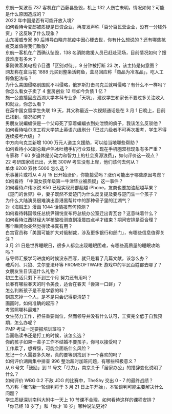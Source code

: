 东航一架波音 737 客机在广西藤县坠毁，机上 132 人伤亡未明，情况如何？可能是什么原因造成的？  
2022 年中国是否有可能开放入境?  
如何看待今麦郎被质疑是日资企业，再度发声称「百分百民营企业，没有一分钱外资」？这反映了什么现象？  
山东援威专家 80 后博导白晓卉抗疫中因心梗去世，你有什么想说的？还有哪些抗疫英雄值得我们致敬?  
东航一客机在广西确认坠毁，138 名消防救援人员已赶赴现场，目前情况如何？搜救难度有多大？  
秦刚做客美电视节目遭「区别对待」，9 分钟被打断 23 次，该主持是何意图？  
网友称在盒马花 1888 元买到整条活鳄鱼，盒马回应称「商品为冷冻品」，吃人工鳄鱼犯法吗？  
为什么美国侵略别国就不叫侵略，俄罗斯打击乌克兰就叫侵略？有什么不一样吗？  
你怎么看女子卖了 4 套房创业 12 年如今负债 1 亿？  
施一公直播回应西湖大学本科专业多「天坑」，建议学生和家长不要过多关注收入和就业，你怎么看？  
在英中国女留学生失联 19 天，其父称最近一次视频通话是在 3 月 1 日晚上，目前已找到，情况如何？  
男朋友说蝙蝠侠是一个父母死了穿着蝙蝠衣到处泄愤的疯子，我该怎么反驳他？  
如何看待哈尔滨工程大学禁止英语六级刷分「已过六级者不可再次报考，学生不得连续报考六级」？  
中方向乌克兰新增 1000 万元人道主义援助，可以给当地哪些帮助？  
如何看待小米副总裁卢伟冰吐槽手机行业双标，现在手机圈双标现象有多严重？  
专家称「 60 岁退休是劳动力和智力上的社会资源浪费」，如何评价这一观点？  
22 考研国家线已出，大概 300W 考生没有上岸，他们该何去何从？  
单休 6200 双休 5000 怎么选？  
乐事薯片或将从 4 月 15 日开始涨价，你能接受吗？涨价可能出于哪些原因考虑？  
如何看待 「中国女孩年级第一牛津毕业被质疑」这一事件？  
如何看待卢伟冰说 K50 已经实现局部超越 iPhone，友商也要加油超越苹果？  
《楚门的世界》中，妻子既然不爱楚门为什么反复提及要与楚门生一个孩子？  
为什么大陆演员很难演出香港黑帮片中的那种骨子里的江湖气？  
对《海贼王》漫画 1044 话情报有何预测？  
如何看待韩国候任总统尹锡悦宣布将总统办公室迁出青瓦台？这意味着什么？  
如何看待江西财经大学核酸检测直到凌晨四点半才结束？期间安排是否合理？  
哪个瞬间你突然觉得读书真有用？  
白宫官员称「美国可能扩大对俄制裁，涉及更多银行和部门」，有哪些信息值得关注？  
3 月 21 日是世界睡眠日，很多人都会出现睡眠困难，有哪些高质量的睡眠攻略吗？  
与导师汇报学习进度的时候没东西写，就只是看了几篇文献，该怎么办？  
魂系列、只狼、艾尔登法环等 FROMSOFTWARE 游戏中的平民百姓都去哪了？  
女朋友生日该送什么礼物？  
初三生活只剩下不到三个月 努力还有用吗？  
长春有哪些春天的时令美食，适合在春天「尝第一口鲜」？  
怎么判断孩子是不是学霸的料？  
刻意忘掉一个人，是不是只会记得更清楚？  
画画时，如何准确的起形？  
考驾照哪科最难?  
女生努力工作，担任重要岗位，然而领导并没有什么认可，工资完全低于自我预期，怎么办呢？  
PMP 考试一定要报培训班吗？  
当面临读书还是打工的时候，该怎么选？  
你的孩子如果一辈子工作不结婚不要孩子，你可以接受吗？  
工作累了，想裸辞，可能会面临什么风险？  
忘记一个人需要多久呀，真的要等到找到下一个喜欢的吗？  
如何评价湖南集中排查 996 整治超时加班问题，有哪些积极意义？  
从 6 号文「鼓励」到 11 号文「尽力」，南京关于「居家办公」的措辞变化说明了什么？  
如何评价 WBG 0:2 不敌 JDG 的比赛中，TheShy 交出 0 - 7 的最终战绩？  
乌方称「俄乌新一轮谈判将于 3 月 21 日上午开始」，本轮谈判可能主要解决什么问题？  
学生质疑深圳南科大附中一天上 10 节课不合理，如何看待这样的课程安排？  
「你已经 18 岁了」和「你才 18 岁」哪种说法更对?  
